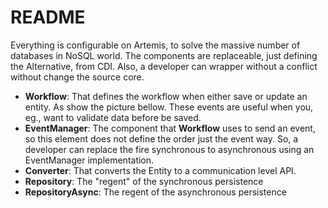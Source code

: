 # README

Everything is configurable on Artemis, to solve the massive number of databases in NoSQL world. The components are replaceable, just defining the Alternative, from CDI. Also, a developer can wrapper without a conflict without change the source core.

* **Workflow**: That defines the workflow when either save or update an entity. As show the picture bellow. These events are useful when you, eg., want to validate data before be saved.
* **EventManager**: The component that **Workflow** uses to send an event, so this element does not define the order just the event way. So, a developer can replace the fire synchronous to asynchronous using an EventManager implementation.
* **Converter**: That converts the Entity to a communication level API.
* **Repository**: The "regent" of the synchronous persistence
* **RepositoryAsync**: The regent of the asynchronous persistence

